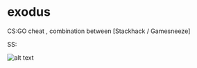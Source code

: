 # exodus
CS:GO cheat , combination between [Stackhack / Gamesneeze]

SS:

![alt text](https://i.imgur.com/whMihHy.png)
